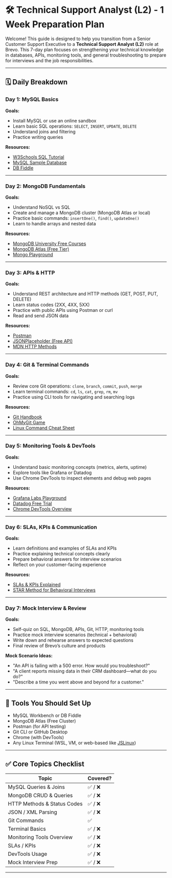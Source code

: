 # 🛠️ Technical Support Analyst (L2) - 1 Week Preparation Plan

Welcome! This guide is designed to help you transition from a Senior Customer Support Executive to a **Technical Support Analyst (L2)** role at Brevo. This 7-day plan focuses on strengthening your technical knowledge in databases, APIs, monitoring tools, and general troubleshooting to prepare for interviews and the job responsibilities.

---

## 🗓️ Daily Breakdown

### Day 1: MySQL Basics
**Goals:**
- Install MySQL or use an online sandbox
- Learn basic SQL operations: `SELECT`, `INSERT`, `UPDATE`, `DELETE`
- Understand joins and filtering
- Practice writing queries

**Resources:**
- [W3Schools SQL Tutorial](https://www.w3schools.com/sql/)
- [MySQL Sample Database](https://dev.mysql.com/doc/index-other.html)
- [DB Fiddle](https://www.db-fiddle.com/)

---

### Day 2: MongoDB Fundamentals
**Goals:**
- Understand NoSQL vs SQL
- Create and manage a MongoDB cluster (MongoDB Atlas or local)
- Practice basic commands: `insertOne()`, `find()`, `updateOne()`
- Learn to handle arrays and nested data

**Resources:**
- [MongoDB University Free Courses](https://university.mongodb.com/)
- [MongoDB Atlas (Free Tier)](https://www.mongodb.com/cloud/atlas)
- [Mongo Playground](https://mongoplayground.net/)

---

### Day 3: APIs & HTTP
**Goals:**
- Understand REST architecture and HTTP methods (GET, POST, PUT, DELETE)
- Learn status codes (2XX, 4XX, 5XX)
- Practice with public APIs using Postman or curl
- Read and send JSON data

**Resources:**
- [Postman](https://www.postman.com/)
- [JSONPlaceholder (Free API)](https://jsonplaceholder.typicode.com/)
- [MDN HTTP Methods](https://developer.mozilla.org/en-US/docs/Web/HTTP/Methods)

---

### Day 4: Git & Terminal Commands
**Goals:**
- Review core Git operations: `clone`, `branch`, `commit`, `push`, `merge`
- Learn terminal commands: `cd`, `ls`, `cat`, `grep`, `rm`, `mv`
- Practice using CLI tools for navigating and searching logs

**Resources:**
- [Git Handbook](https://guides.github.com/introduction/git-handbook/)
- [OhMyGit Game](https://ohmygit.org/)
- [Linux Command Cheat Sheet](https://cheatography.com/davechild/cheat-sheets/linux-command-line/)

---

### Day 5: Monitoring Tools & DevTools
**Goals:**
- Understand basic monitoring concepts (metrics, alerts, uptime)
- Explore tools like Grafana or Datadog
- Use Chrome DevTools to inspect elements and debug web pages

**Resources:**
- [Grafana Labs Playground](https://play.grafana.org/)
- [Datadog Free Trial](https://www.datadoghq.com/)
- [Chrome DevTools Overview](https://developer.chrome.com/docs/devtools/)

---

### Day 6: SLAs, KPIs & Communication
**Goals:**
- Learn definitions and examples of SLAs and KPIs
- Practice explaining technical concepts clearly
- Prepare behavioral answers for interview scenarios
- Reflect on your customer-facing experience

**Resources:**
- [SLAs & KPIs Explained](https://freshdesk.com/customer-support/kpi-and-sla-definitions-blog/)
- [STAR Method for Behavioral Interviews](https://www.indeed.com/career-advice/interviewing/star-interview-method)

---

### Day 7: Mock Interview & Review
**Goals:**
- Self-quiz on SQL, MongoDB, APIs, Git, HTTP, monitoring tools
- Practice mock interview scenarios (technical + behavioral)
- Write down and rehearse answers to expected questions
- Final review of Brevo’s culture and products

**Mock Scenario Ideas:**
- "An API is failing with a 500 error. How would you troubleshoot?"
- "A client reports missing data in their CRM dashboard—what do you do?"
- "Describe a time you went above and beyond for a customer."

---

## 🧰 Tools You Should Set Up

- MySQL Workbench or DB Fiddle
- MongoDB Atlas (Free Cluster)
- Postman (for API testing)
- Git CLI or GitHub Desktop
- Chrome (with DevTools)
- Any Linux Terminal (WSL, VM, or web-based like [JSLinux](https://bellard.org/jslinux/))

---

## ✅ Core Topics Checklist

| Topic                        | Covered? |
|-----------------------------|----------|
| MySQL Queries & Joins       | ✅ / ❌   |
| MongoDB CRUD & Queries      | ✅ / ❌   |
| HTTP Methods & Status Codes | ✅ / ❌   |
| JSON / XML Parsing          | ✅ / ❌   |
| Git Commands                | ✅   |
| Terminal Basics             | ✅ / ❌   |
| Monitoring Tools Overview   | ✅ / ❌   |
| SLAs / KPIs                 | ✅ / ❌   |
| DevTools Usage              | ✅ / ❌   |
| Mock Interview Prep         | ✅ / ❌   |

---
